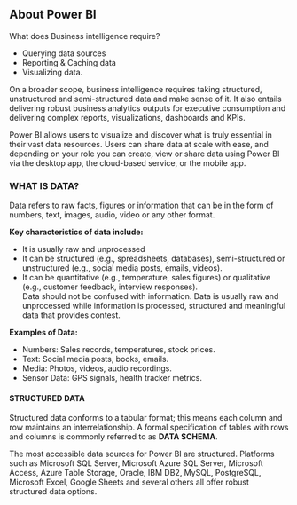 ## About Power BI
What does Business intelligence require?  
-	Querying data sources
-	Reporting & Caching data
-	Visualizing data.  

On a broader scope, business intelligence requires taking structured, unstructured and semi-structured data and make sense of it. It also entails delivering robust business analytics outputs for executive consumption and delivering complex reports, visualizations, dashboards and KPIs.  

Power BI allows users to visualize and discover what is truly essential in their vast data resources. Users can share data at scale with ease, and depending on your role you can create, view or share data using Power BI via the desktop app, the cloud-based service, or the mobile app.  

### WHAT IS DATA?
Data refers to raw facts, figures or information that can be in the form of numbers, text, images, audio, video or any other format.  

**Key characteristics of data include:**
-	It is usually raw and unprocessed
-	It can be structured (e.g., spreadsheets, databases), semi-structured or unstructured (e.g., social media posts, emails, videos).
-	It can be quantitative (e.g., temperature, sales figures) or qualitative (e.g., customer feedback, interview responses).  
Data should not be confused with information. Data is usually raw and unprocessed while information is processed, structured and meaningful data that provides contest.  

**Examples of Data:**
-	Numbers: Sales records, temperatures, stock prices.
-	Text: Social media posts, books, emails.
-	Media: Photos, videos, audio recordings.
-	Sensor Data: GPS signals, health tracker metrics. 

#### STRUCTURED DATA
Structured data conforms to a tabular format; this means each column and row maintains an interrelationship. A formal specification of tables with rows and columns is commonly referred to as **DATA SCHEMA**.  

The most accessible data sources for Power BI are structured. Platforms such as Microsoft SQL Server, Microsoft Azure SQL Server, Microsoft Access, Azure Table Storage, Oracle, IBM DB2, MySQL, PostgreSQL, Microsoft Excel, Google Sheets and several others all offer robust structured data options.  
